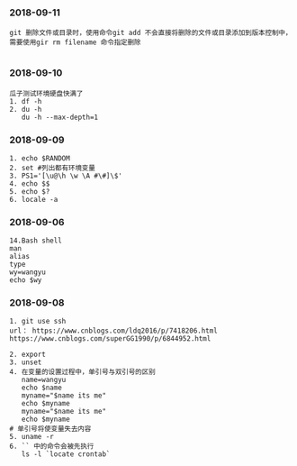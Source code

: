 
### 2018-09-11
```
git 删除文件或目录时，使用命令git add 不会直接将删除的文件或目录添加到版本控制中，
需要使用gir rm filename 命令指定删除


```

### 2018-09-10
```
瓜子测试环境硬盘快满了
1. df -h
2. du -h
   du -h --max-depth=1
```

### 2018-09-09
```
1. echo $RANDOM
2. set #列出都有环境变量
3. PS1='[\u@\h \w \A #\#]\$'
4. echo $$
5. echo $?
6. locale -a
```

### 2018-09-06
```
14.Bash shell
man
alias
type
wy=wangyu
echo $wy
```

### 2018-09-08
```
1. git use ssh 
url： https://www.cnblogs.com/ldq2016/p/7418206.html
https://www.cnblogs.com/superGG1990/p/6844952.html

2. export
3. unset 
4. 在变量的设置过程中，单引号与双引号的区别
   name=wangyu
   echo $name
   myname="$name its me"
   echo $myname
   myname="$name its me"
   echo $myname
# 单引号将使变量失去内容
5. uname -r
6. `` 中的命令会被先执行
   ls -l `locate crontab`
```


































